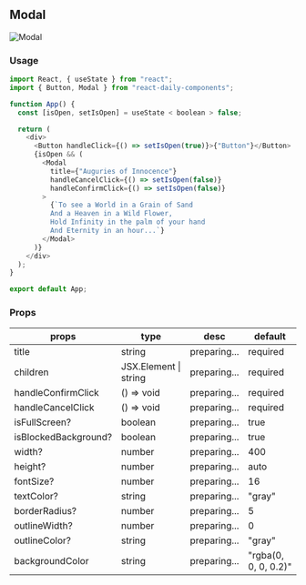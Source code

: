 ## Modal

![Modal](https://firebasestorage.googleapis.com/v0/b/react-daily-components.appspot.com/o/Modal.png?alt=media&token=9cfb1ca0-0119-4c07-9211-52a7db639a8c)

### Usage

```javascript
import React, { useState } from "react";
import { Button, Modal } from "react-daily-components";

function App() {
  const [isOpen, setIsOpen] = useState < boolean > false;

  return (
    <div>
      <Button handleClick={() => setIsOpen(true)}>{"Button"}</Button>
      {isOpen && (
        <Modal
          title={"Auguries of Innocence"}
          handleCancelClick={() => setIsOpen(false)}
          handleConfirmClick={() => setIsOpen(false)}
        >
          {`To see a World in a Grain of Sand
          And a Heaven in a Wild Flower,
          Hold Infinity in the palm of your hand
          And Eternity in an hour...`}
        </Modal>
      )}
    </div>
  );
}

export default App;
```

### Props

| props                | type                  | desc         | default              |
| -------------------- | --------------------- | ------------ | -------------------- |
| title                | string                | preparing... | required             |
| children             | JSX.Element \| string | preparing... | required             |
| handleConfirmClick   | () => void            | preparing... | required             |
| handleCancelClick    | () => void            | preparing... | required             |
| isFullScreen?        | boolean               | preparing... | true                 |
| isBlockedBackground? | boolean               | preparing... | true                 |
| width?               | number                | preparing... | 400                  |
| height?              | number                | preparing... | auto                 |
| fontSize?            | number                | preparing... | 16                   |
| textColor?           | string                | preparing... | "gray"               |
| borderRadius?        | number                | preparing... | 5                    |
| outlineWidth?        | number                | preparing... | 0                    |
| outlineColor?        | string                | preparing... | "gray"               |
| backgroundColor      | string                | preparing... | "rgba(0, 0, 0, 0.2)" |
